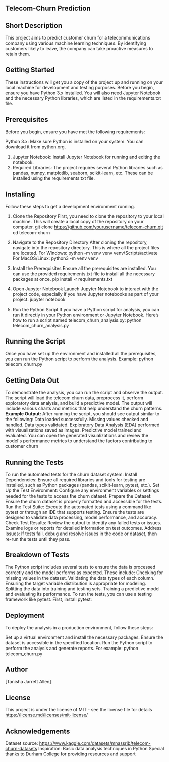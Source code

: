 ## Telecom-Churn Prediction

## Short Description
This project aims to predict customer churn for a telecommunications company using various machine learning techniques. 
By identifying customers likely to leave, the company can take proactive measures to retain them.

## Getting Started
These instructions will get you a copy of the project up and running on your local machine for development and testing purposes. 
Before you begin, ensure you have Python 3.x installed. 
You will also need Jupyter Notebook and the necessary Python libraries, which are listed in the requirements.txt file.

## Prerequisites
Before you begin, ensure you have met the following requirements:

Python 3.x: Make sure Python is installed on your system. You can download it from python.org.
1. Jupyter Notebook: Install Jupyter Notebook for running and editing the notebook.
2. Required Libraries: The project requires several Python libraries such as pandas, numpy, matplotlib, seaborn, scikit-learn, etc. 
   These can be installed using the requirements.txt file.

## Installing
Follow these steps to get a development environment running.

1. Clone the Repository
   First, you need to clone the repository to your local machine. This will create a local copy of the repository on your computer.
   git clone https://github.com/yourusername/telecom-churn.git
   cd telecom-churn
   
2. Navigate to the Repository Directory
   After cloning the repository, navigate into the repository directory. This is where all the project files are located.
   For Windows:
   python -m venv venv
   venv\Scripts\activate
   For MacOS/Linux:
   python3 -m venv venv
 
3. Install the Prerequisites
   Ensure all the prerequisites are installed. You can use the provided requirements.txt file to install all the necessary packages at once.
   pip install -r requirements.txt
   
4. Open Jupyter Notebook
   Launch Jupyter Notebook to interact with the project code, especially if you have Jupyter notebooks as part of your project.
   jupyter notebook
   
5. Run the Python Script
   If you have a Python script for analysis, you can run it directly in your Python environment or Jupyter Notebook. 
   Here’s how to run a script named telecom_churn_analysis.py:
   python telecom_churn_analysis.py


## Running the Script
Once you have set up the environment and installed all the prerequisites, you can run the Python script to perform the analysis.
Example: python telecom_churn.py

## Getting Data Out
To demonstrate the analysis, you can run the script and observe the output. 
The script will load the telecom churn data, preprocess it, perform exploratory data analysis, and build a predictive model. 
The output will include various charts and metrics that help understand the churn patterns.
**Example Output:**
After running the script, you should see output similar to the following:
Data loaded successfully.
Missing values checked and handled.
Data types validated.
Exploratory Data Analysis (EDA) performed with visualizations saved as images.
Predictive model trained and evaluated.
You can open the generated visualizations and review the model's performance metrics to understand the factors contributing to customer churn

## Running the Tests
To run the automated tests for the churn dataset system:
Install Dependencies: Ensure all required libraries and tools for testing are installed, such as Python packages (pandas, scikit-learn, pytest, etc.).
Set Up the Test Environment: Configure any environment variables or settings needed for the tests to access the churn dataset.
Prepare the Dataset: Ensure the churn dataset is properly formatted and accessible for the tests.
Run the Test Suite: Execute the automated tests using a command like pytest or through an IDE that supports testing. Ensure the tests are designed to validate data processing, model performance, and accuracy.
Check Test Results: Review the output to identify any failed tests or issues. Examine logs or reports for detailed information on test outcomes.
Address Issues: If tests fail, debug and resolve issues in the code or dataset, then re-run the tests until they pass.


## Breakdown of Tests
The Python script includes several tests to ensure the data is processed correctly and the model performs as expected. These include:
Checking for missing values in the dataset.
Validating the data types of each column.
Ensuring the target variable distribution is appropriate for modeling.
Splitting the data into training and testing sets.
Training a predictive model and evaluating its performance.
To run the tests, you can use a testing framework like pytest. First, install pytest:


## Deployment
To deploy the analysis in a production environment, follow these steps:

Set up a virtual environment and install the necessary packages.
Ensure the dataset is accessible in the specified location.
Run the Python script to perform the analysis and generate reports.
For example:
python telecom_churn.py


## Author
[Tanisha Jarrett Allen]

## License
This project is under the license of MIT - see the license file for details https://license.md/licenses/mit-license/

## Acknowledgements
Dataset source: https://www.kaggle.com/datasets/mnassrib/telecom-churn-datasets 
Inspiration: Basic data analysis techniques in Python
Special thanks to Durham College for providing resources and support
